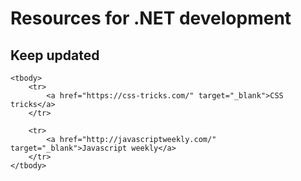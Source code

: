 <h1>Resources for .NET development</h1>

<h2>Keep updated</h2>

<table>

    <tbody>
        <tr>
            <a href="https://css-tricks.com/" target="_blank">CSS tricks</a>
        </tr>

        <tr>
            <a href="http://javascriptweekly.com/" target="_blank">Javascript weekly</a>
        </tr>
    </tbody>

</table>
